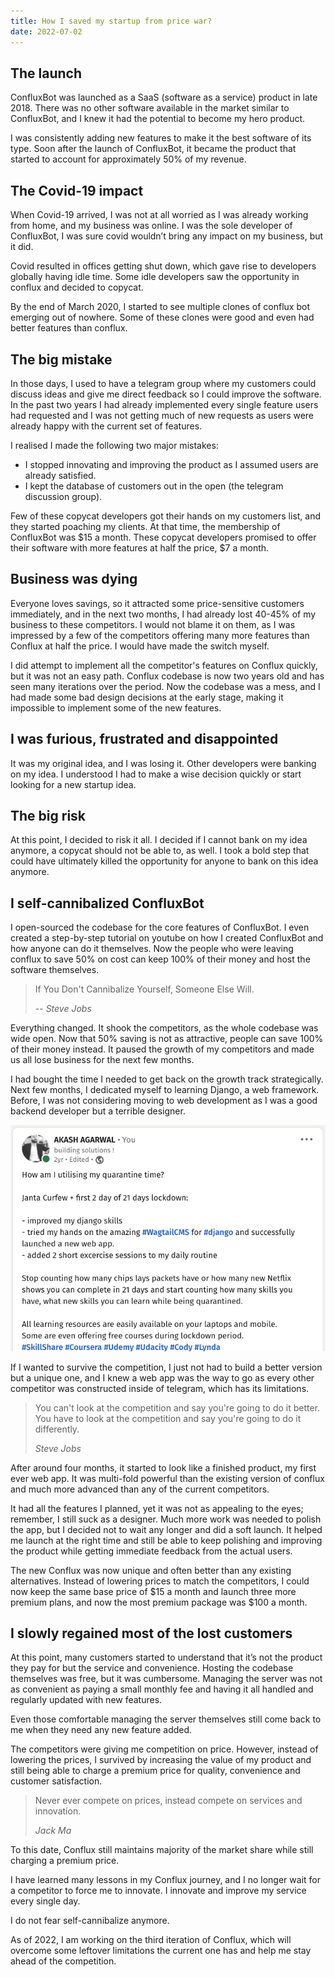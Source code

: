 ```yaml
---
title: How I saved my startup from price war?
date: 2022-07-02
---
```


## The launch
ConfluxBot was launched as a SaaS (software as a service) product in late 2018.
There was no other software available in the market similar to ConfluxBot, and I knew it had the potential to become my hero product.

I was consistently adding new features to make it the best software of its type. Soon after the launch of ConfluxBot, it became the product that started to account for approximately 50% of my revenue.

## The Covid-19 impact
When Covid-19 arrived, I was not at all worried as I was already working from home, and my business was online. I was the sole developer of ConfluxBot, I was sure covid wouldn’t bring any impact on my business, but it did.

Covid resulted in offices getting shut down, which gave rise to developers globally having idle time. Some idle developers saw the opportunity in conflux and decided to copycat.

By the end of March 2020, I started to see multiple clones of conflux bot emerging out of nowhere. Some of these clones were good and even had better features than conflux.


## The big mistake
In those days, I used to have a telegram group where my customers could discuss ideas and give me direct feedback so I could improve the software. In the past two years I had already implemented every single feature users had requested and I was not getting much of new requests as users were already happy with the current set of features.

I realised I made the following two major mistakes:
- I stopped innovating and improving the product as I assumed users are already satisfied.
- I kept the database of customers out in the open (the telegram discussion group).

Few of these copycat developers got their hands on my customers list, and they started poaching my clients.
At that time, the membership of ConfluxBot was $15 a month. These copycat developers promised to offer their software with more features at half the price, $7 a month.

## Business was dying
Everyone loves savings, so it attracted some price-sensitive customers immediately, and in the next two months, I had already lost 40-45% of my business to these competitors.
I would not blame it on them, as I was impressed by a few of the competitors offering many more features than Conflux at half the price. I would have made the switch myself.

I did attempt to implement all the competitor's features on Conflux quickly, but it was not an easy path. Conflux codebase is now two years old and has seen many iterations over the period. Now the codebase was a mess, and I had made some bad design decisions at the early stage, making it impossible to implement some of the new features.

## I was furious, frustrated and disappointed
It was my original idea, and I was losing it. Other developers were banking on my idea.
I understood I had to make a wise decision quickly or start looking for a new startup idea.

## The big risk
At this point, I decided to risk it all. I decided if I cannot bank on my idea anymore, a copycat should not be able to, as well.
I took a bold step that could have ultimately killed the opportunity for anyone to bank on this idea anymore.

## I self-cannibalized ConfluxBot
I open-sourced the codebase for the core features of ConfluxBot. I even created a step-by-step tutorial on youtube on how I created ConfluxBot and how anyone can do it themselves.
Now the people who were leaving conflux to save 50% on cost can keep 100% of their money and host the software themselves.

> If You Don't Cannibalize Yourself, Someone Else Will.  
>   
> -- <cite>Steve Jobs</cite>  

Everything changed. It shook the competitors, as the whole codebase was wide open. Now that 50% saving is not as attractive, people can save 100% of their money instead.
It paused the growth of my competitors and made us all lose business for the next few months.

I had bought the time I needed to get back on the growth track strategically. Next few months, I dedicated myself to learning Django, a web framework. Before, I was not considering moving to web development as I was a good backend developer but a terrible designer.

![learning-django-during-lockdown](./learning-django-during-lockdown.png)

If I wanted to survive the competition, I just not had to build a better version but a unique one, and I knew a web app was the way to go as every other competitor was constructed inside of telegram, which has its limitations.

> You can't look at the competition and say you're going to do it better. You have to look at the competition and say you're going to do it differently.  
>
> <cite>Steve Jobs</cite>  

After around four months, it started to look like a finished product, my first ever web app. It was multi-fold powerful than the existing version of conflux and much more advanced than any of the current competitors.

It had all the features I planned, yet it was not as appealing to the eyes; remember, I still suck as a designer. Much more work was needed to polish the app, but I decided not to wait any longer and did a soft launch. It helped me launch at the right time and still be able to keep polishing and improving the product while getting immediate feedback from the actual users.

The new Conflux was now unique and often better than any existing alternatives. Instead of lowering prices to match the competitors, I could now keep the same base price of $15 a month and launch three more premium plans, and now the most premium package was $100 a month.

## I slowly regained most of the lost customers
At this point, many customers started to understand that it’s not the product they pay for but the service and convenience.
Hosting the codebase themselves was free, but it was cumbersome. Managing the server was not as convenient as paying a small monthly fee and having it all handled and regularly updated with new features.

Even those comfortable managing the server themselves still come back to me when they need any new feature added.

The competitors were giving me competition on price. However, instead of lowering the prices, I survived by increasing the value of my product and still being able to charge a premium price for quality, convenience and customer satisfaction.

> Never ever compete on prices, instead compete on services and innovation.  
>   
> <cite>Jack Ma</cite>   

To this date, Conflux still maintains majority of the market share while still charging a premium price.

I have learned many lessons in my Conflux journey, and I no longer wait for a competitor to force me to innovate.
I innovate and improve my service every single day.

I do not fear self-cannibalize anymore.

As of 2022, I am working on the third iteration of Conflux, which will overcome some leftover limitations the current one has and help me stay ahead of the competition.